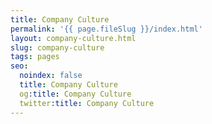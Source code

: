 ```yaml
---
title: Company Culture
permalink: '{{ page.fileSlug }}/index.html'
layout: company-culture.html
slug: company-culture
tags: pages
seo:
  noindex: false
  title: Company Culture
  og:title: Company Culture
  twitter:title: Company Culture
---
```



